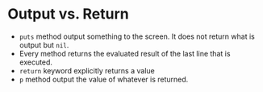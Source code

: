 # Output vs. Return

* `puts` method output something to the screen. It does not return what is output but `nil`. 
* Every method returns the evaluated result of the last line that is executed.
* `return` keyword explicitly returns a value
* `p` method output the value of whatever is returned.